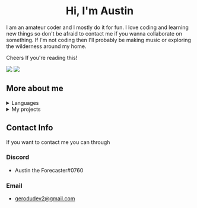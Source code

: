 <h1 align = "center"> Hi, I'm Austin </h1>

I am an amateur coder and I mostly do it for fun.
I love coding and learning new things so don't be afraid to contact me if you wanna collaborate on something.
If I'm not coding then I'll probably be making music or exploring the wilderness around my home.
  
Cheers If you're reading this!

![](https://raw.githubusercontent.com/The-Forecaster/github-stats/blob/main/generated/overview.svg#gh-dark-mode-only)
![](https://raw.githubusercontent.com/The-Forecaster/github-stats/blob/main/generated/languages.svg#gh-dark-mode-only")
<!--The graphics are provided by https://github.com/jstrieb/github-stats so pls go check him out and credit him if you use this-->

## More about me

<details>
  
<summary>Languages</summary>
  
### Java/ Kotlin

- Mid level experience with different gradle projects
  
### Python
  
- Mid level experience from discord.py and selenium automation services
  
### Rust

- Some experience but I'd love to learn more
  
### HTML

- Low level experience from basic website building
  
### JavaScript

- Low level experience using Discord.js

</details>

<details>
  
<summary>My projects</summary>
  
### Gero Dude

- Discord moderation and chat bot using discord.py
  
### Rusty

- Basic networking program for me to learn rust with
  
### Rush

- Event system built in kotlin

</details>
  
## Contact Info

If you want to contact me you can through

### Discord

- Austin the Forecaster#0760
  
### Email

- gerodudev2@gmail.com
